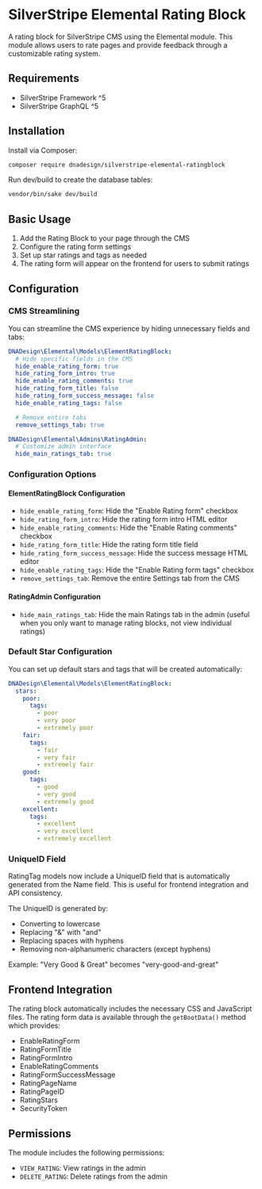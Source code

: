 # SilverStripe Elemental Rating Block

A rating block for SilverStripe CMS using the Elemental module. This module allows users to rate pages and provide feedback through a customizable rating system.

## Requirements

* SilverStripe Framework ^5
* SilverStripe GraphQL ^5

## Installation

Install via Composer:

```bash
composer require dnadesign/silverstripe-elemental-ratingblock
```

Run dev/build to create the database tables:

```bash
vendor/bin/sake dev/build
```

## Basic Usage

1. Add the Rating Block to your page through the CMS
2. Configure the rating form settings
3. Set up star ratings and tags as needed
4. The rating form will appear on the frontend for users to submit ratings

## Configuration

### CMS Streamlining

You can streamline the CMS experience by hiding unnecessary fields and tabs:

```yml
DNADesign\Elemental\Models\ElementRatingBlock:
  # Hide specific fields in the CMS
  hide_enable_rating_form: true
  hide_rating_form_intro: true
  hide_enable_rating_comments: true
  hide_rating_form_title: false
  hide_rating_form_success_message: false
  hide_enable_rating_tags: false

  # Remove entire tabs
  remove_settings_tab: true

DNADesign\Elemental\Admins\RatingAdmin:
  # Customize admin interface
  hide_main_ratings_tab: true
```

### Configuration Options

#### ElementRatingBlock Configuration

- `hide_enable_rating_form`: Hide the "Enable Rating form" checkbox
- `hide_rating_form_intro`: Hide the rating form intro HTML editor
- `hide_enable_rating_comments`: Hide the "Enable Rating comments" checkbox
- `hide_rating_form_title`: Hide the rating form title field
- `hide_rating_form_success_message`: Hide the success message HTML editor
- `hide_enable_rating_tags`: Hide the "Enable Rating form tags" checkbox
- `remove_settings_tab`: Remove the entire Settings tab from the CMS

#### RatingAdmin Configuration

- `hide_main_ratings_tab`: Hide the main Ratings tab in the admin (useful when you only want to manage rating blocks, not view individual ratings)

### Default Star Configuration

You can set up default stars and tags that will be created automatically:

```yml
DNADesign\Elemental\Models\ElementRatingBlock:
  stars:
    poor:
      tags:
        - poor
        - very poor
        - extremely poor
    fair:
      tags:
        - fair
        - very fair
        - extremely fair
    good:
      tags:
        - good
        - very good
        - extremely good
    excellent:
      tags:
        - excellent
        - very excellent
        - extremely excellent
```

### UniqueID Field

RatingTag models now include a UniqueID field that is automatically generated from the Name field. This is useful for frontend integration and API consistency.

The UniqueID is generated by:
- Converting to lowercase
- Replacing "&" with "and"
- Replacing spaces with hyphens
- Removing non-alphanumeric characters (except hyphens)

Example: "Very Good & Great" becomes "very-good-and-great"

## Frontend Integration

The rating block automatically includes the necessary CSS and JavaScript files. The rating form data is available through the `getBootData()` method which provides:

- EnableRatingForm
- RatingFormTitle
- RatingFormIntro
- EnableRatingComments
- RatingFormSuccessMessage
- RatingPageName
- RatingPageID
- RatingStars
- SecurityToken

## Permissions

The module includes the following permissions:

- `VIEW_RATING`: View ratings in the admin
- `DELETE_RATING`: Delete ratings from the admin

